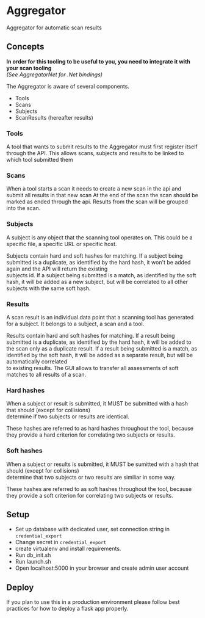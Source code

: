 # Aggregator
Aggregator for automatic scan results

## Concepts
**In order for this tooling to be useful to you, you need to integrate it with your scan tooling**  
*(See AggregatorNet for .Net bindings)*

The Aggregator is aware of several components.
* Tools
* Scans
* Subjects
* ScanResults (hereafter results)

### Tools
A tool that wants to submit results to the Aggregator must first register itself through the API.
This allows scans, subjects and results to be linked to which tool submitted them

### Scans
When a tool starts a scan it needs to create a new scan in the api and submit all results in that new scan
At the end of the scan the scan should be marked as ended through the api.
Results from the scan will be grouped into the scan.

### Subjects
A subject is any object that the scanning tool operates on.
This could be a specific file, a specific URL or specific host.

Subjects contain hard and soft hashes for matching.
If a subject being submitted is a duplicate, as identified by the hard hash, it won't be added again and the API will return the existing  
subjects id.
If a subject being submitted is a match, as identified by the soft hash, it will be added as a new subject, but will be correlated to all other  
subjects with the same soft hash.

### Results
A scan result is an individual data point that a scanning tool has generated for a subject.
It belongs to a subject, a scan and a tool.

Results contain hard and soft hashes for matching.
If a result being submitted is a duplicate, as identified by the hard hash, it will be added to the scan only as a duplicate result.
If a result being submitted is a match, as identified by the soft hash, it will be added as a separate result, but will be automatically correlated  
to existing results.
The GUI allows to transfer all assessments of soft matches to all results of a scan.

### Hard hashes
When a subject or result is submitted, it MUST be submitted with a hash that should (except for collisions)  
determine if two subjects or results are identical.

These hashes are referred to as hard hashes throughout the tool, because they provide a hard criterion for correlating two subjects or results.

### Soft hashes
When a subject or results is submitted, it MUST be sumitted with a hash that should (except for collisions)  
determine that two subjects or two results are similiar in some way.

These hashes are referred to as soft hashes throughout the tool, because they provide a soft criterion for correlating two subjects or results.

## Setup
* Set up database with dedicated user, set connection string in `credential_export`
* Change secret in `credential_export`
* create virtualenv and install requirements.
* Run db_init.sh
* Run launch.sh
* Open localhost:5000 in your browser and create admin user account

## Deploy
If you plan to use this in a production environment please follow best practices for how to deploy a flask app properly.